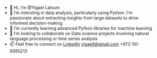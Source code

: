 - 👋 Hi, I’m @Yigael Laloum
- 👀 I’m intersting in data analysis, particularly using Python. I'm passionate about extracting insights from large datasets to drive informed decision-making
- 🌱 I’m currently learning advanced Python libraries for machine learning
- 💞️ I’m looking to collaborate on Data science projects involving natural language processing or time series analysis
- 📫 Feel free to connect on [LinkedIn](https://www.linkedin.com/in/%D7%99%D7%92%D7%90%D7%9C-%D7%9C%D7%9C%D7%95%D7%9D-014a7b18?lipi=urn%3Ali%3Apage%3Ad_flagship3_profile_view_base_contact_details%3Buzl9Co59Q0uliG9jR61HjQ%3D%3D) yigaell@gmail.com +972-50-6095213

<!---
Yigael-Laloum/Yigael-Laloum is a ✨ special ✨ repository because its `README.md` (this file) appears on your GitHub profile.
You can click the Preview link to take a look at your changes.
--->
